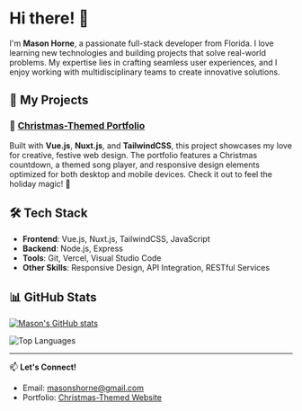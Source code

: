 # Hi there! 👋  
I'm **Mason Horne**, a passionate full-stack developer from Florida. I love learning new technologies and building projects that solve real-world problems. My expertise lies in crafting seamless user experiences, and I enjoy working with multidisciplinary teams to create innovative solutions.

## 🚀 My Projects  
### 🎄 [Christmas-Themed Portfolio](https://christmas-website-two.vercel.app/)  
Built with **Vue.js**, **Nuxt.js**, and **TailwindCSS**, this project showcases my love for creative, festive web design. The portfolio features a Christmas countdown, a themed song player, and responsive design elements optimized for both desktop and mobile devices. Check it out to feel the holiday magic! 🌟

## 🛠 Tech Stack  
- **Frontend**: Vue.js, Nuxt.js, TailwindCSS, JavaScript  
- **Backend**: Node.js, Express  
- **Tools**: Git, Vercel, Visual Studio Code  
- **Other Skills**: Responsive Design, API Integration, RESTful Services

## 📊 GitHub Stats  
[![Mason's GitHub stats](https://github-readme-stats.vercel.app/api?username=masonscotthorne&show_icons=true&theme=tokyonight)](https://github.com/anuraghazra/github-readme-stats)

![Top Languages](https://github-readme-stats.vercel.app/api/top-langs/?username=masonscotthorne&layout=compact&theme=tokyonight)

---

📫 **Let's Connect!**  
- Email: [masonshorne@gmail.com](mailto:masonshorne@gmail.com)  
- Portfolio: [Christmas-Themed Website](https://christmas-website-two.vercel.app/)
